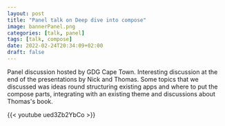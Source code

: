 ```yaml
---
layout: post
title: "Panel talk on Deep dive into compose"
image: bannerPanel.png
categories: [talk, panel]
tags: [talk, compose]
date: 2022-02-24T20:34:09+02:00
draft: false
---
```

Panel discussion hosted by GDG Cape Town. Interesting discussion at the end of the presentations by Nick and Thomas. Some topics that we discussed was ideas round structuring existing apps and where to put the compose parts, integrating with an existing theme and discussions about Thomas's book.

{{< youtube ued3Zb2YbCo >}}